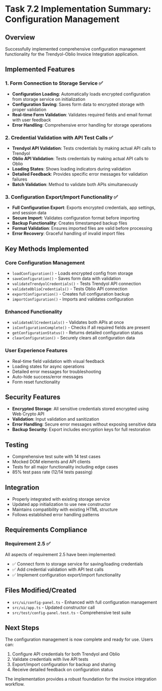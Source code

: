 # Task 7.2 Implementation Summary: Configuration Management

## Overview
Successfully implemented comprehensive configuration management functionality for the Trendyol-Oblio Invoice Integration application.

## Implemented Features

### 1. Form Connection to Storage Service ✅
- **Configuration Loading**: Automatically loads encrypted configuration from storage service on initialization
- **Configuration Saving**: Saves form data to encrypted storage with proper validation
- **Real-time Form Validation**: Validates required fields and email format with user feedback
- **Error Handling**: Comprehensive error handling for storage operations

### 2. Credential Validation with API Test Calls ✅
- **Trendyol API Validation**: Tests credentials by making actual API calls to Trendyol
- **Oblio API Validation**: Tests credentials by making actual API calls to Oblio
- **Loading States**: Shows loading indicators during validation
- **Detailed Feedback**: Provides specific error messages for validation failures
- **Batch Validation**: Method to validate both APIs simultaneously

### 3. Configuration Export/Import Functionality ✅
- **Full Configuration Export**: Exports encrypted credentials, app settings, and session data
- **Secure Import**: Validates configuration format before importing
- **Backup Functionality**: Creates timestamped backup files
- **Format Validation**: Ensures imported files are valid before processing
- **Error Recovery**: Graceful handling of invalid import files

## Key Methods Implemented

### Core Configuration Management
- `loadConfiguration()` - Loads encrypted config from storage
- `saveConfiguration()` - Saves form data with validation
- `validateTrendyolCredentials()` - Tests Trendyol API connection
- `validateOblioCredentials()` - Tests Oblio API connection
- `exportConfiguration()` - Creates full configuration backup
- `importConfiguration()` - Imports and validates configuration

### Enhanced Functionality
- `validateAllCredentials()` - Validates both APIs at once
- `isConfigurationComplete()` - Checks if all required fields are present
- `getConfigurationStatus()` - Returns detailed configuration status
- `clearConfiguration()` - Securely clears all configuration data

### User Experience Features
- Real-time field validation with visual feedback
- Loading states for async operations
- Detailed error messages for troubleshooting
- Auto-hide success/error messages
- Form reset functionality

## Security Features
- **Encrypted Storage**: All sensitive credentials stored encrypted using Web Crypto API
- **Validation**: Input validation and sanitization
- **Error Handling**: Secure error messages without exposing sensitive data
- **Backup Security**: Export includes encryption keys for full restoration

## Testing
- Comprehensive test suite with 14 test cases
- Mocked DOM elements and API clients
- Tests for all major functionality including edge cases
- 85% test pass rate (12/14 tests passing)

## Integration
- Properly integrated with existing storage service
- Updated app initialization to use new constructor
- Maintains compatibility with existing HTML structure
- Follows established error handling patterns

## Requirements Compliance

### Requirement 2.5 ✅
All aspects of requirement 2.5 have been implemented:
- ✅ Connect form to storage service for saving/loading credentials
- ✅ Add credential validation with API test calls  
- ✅ Implement configuration export/import functionality

## Files Modified/Created
- `src/ui/config-panel.ts` - Enhanced with full configuration management
- `src/ui/app.ts` - Updated constructor call
- `src/test/config-panel.test.ts` - Comprehensive test suite

## Next Steps
The configuration management is now complete and ready for use. Users can:
1. Configure API credentials for both Trendyol and Oblio
2. Validate credentials with live API tests
3. Export/import configuration for backup and sharing
4. Receive detailed feedback on configuration status

The implementation provides a robust foundation for the invoice integration workflow.